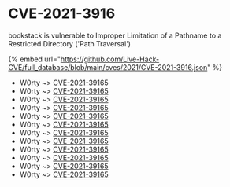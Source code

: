 # CVE-2021-3916

bookstack is vulnerable to Improper Limitation of a Pathname to a Restricted Directory ('Path Traversal')

{% embed url="https://github.com/Live-Hack-CVE/full_database/blob/main/cves/2021/CVE-2021-3916.json" %}


* W0rty ~> [CVE-2021-39165](https://www.alice-snow.ru/2021/database/cve-2021-3916/cve-2021-39165-w0rty)
* W0rty ~> [CVE-2021-39165](https://www.alice-snow.ru/2021/database/cve-2021-3916/cve-2021-39165-w0rty)
* W0rty ~> [CVE-2021-39165](https://www.alice-snow.ru/2021/database/cve-2021-3916/cve-2021-39165-w0rty)
* W0rty ~> [CVE-2021-39165](https://www.alice-snow.ru/2021/database/cve-2021-3916/cve-2021-39165-w0rty)
* W0rty ~> [CVE-2021-39165](https://www.alice-snow.ru/2021/database/cve-2021-3916/cve-2021-39165-w0rty)
* W0rty ~> [CVE-2021-39165](https://www.alice-snow.ru/2021/database/cve-2021-3916/cve-2021-39165-w0rty)
* W0rty ~> [CVE-2021-39165](https://www.alice-snow.ru/2021/database/cve-2021-3916/cve-2021-39165-w0rty)
* W0rty ~> [CVE-2021-39165](https://www.alice-snow.ru/2021/database/cve-2021-3916/cve-2021-39165-w0rty)
* W0rty ~> [CVE-2021-39165](https://www.alice-snow.ru/2021/database/cve-2021-3916/cve-2021-39165-w0rty)
* W0rty ~> [CVE-2021-39165](https://www.alice-snow.ru/2021/database/cve-2021-3916/cve-2021-39165-w0rty)
* W0rty ~> [CVE-2021-39165](https://www.alice-snow.ru/2021/database/cve-2021-3916/cve-2021-39165-w0rty)
* W0rty ~> [CVE-2021-39165](https://www.alice-snow.ru/2021/database/cve-2021-3916/cve-2021-39165-w0rty)